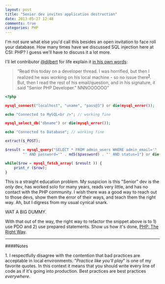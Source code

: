 ```yaml
---
layout: post
title: "Senior dev invites application destruction"
date: 2013-05-27 12:48
comments: true
categories: PHP
---
```


I'm not sure what else you'd call this besides an open invitation to face roll your 
database. How many times have we discussed SQL injection here at CSI: PHP? I guess we'll have to discuss it a lot more.

I'll let contributor [@dilbert](https://twitter.com/dilbert4life) for life 
explain it [in his own words](https://gist.github.com/dongilbert/4327713):

> "Read this today on a developer thread. I was horrified, but then I realized 
> he was working on his local machine - so no issue there<sup id="fnref:1">[1](#fn:1)</sup>. But, then I read the 
> rest of his email/question, and in his signature, it said "Senior PHP Developer." 
> NNNOOOOOO"

```php
<?php

mysql_connect("localhost", "uname", "pass@3") or die(mysql_error());

echo "Connected to MySQL<br />"; // working fine

mysql_select_db("dbname") or die(mysql_error());

echo "Connected to Database"; // working fine

extract($_POST);

$result = mysql_query("SELECT * FROM admin_users WHERE admin_email='" . $user_email .
        "' AND password='" . md5($password) . "' AND status=1") or die(mysql_error()); // not working returns null

while($row = mysql_fetch_array( $result )) {
    print_r ($row);
}
```

This is a straight education problem.  My suspicion is this "Senior" dev is the 
_only_ dev, has worked solo for many years, reads very little, and has no contact 
with the PHP community.  I wish there was a good way to reach out to those devs, 
show them the error of their ways, and teach them the right way. Ah, but I digress 
from my usual cynical snark.

WAT A BIG DUMMY.

With that out of the way, the right way to refactor the snippet above is to 1) 
use PDO and 2) use prepared statements. Show us how it's done, [PHP: The Right Way](http://www.phptherightway.com/#databases).

---
####Notes

<a id="fn:1"></a>1. I respectfully disagree with the contention that bad practices 
are acceptable in local environments.  "_Practice like you'll play_" is one of 
my favorite quotes. In this context it means that you should write every line of code as if it's going 
into production. Best practices are best practices _everywhere_.
